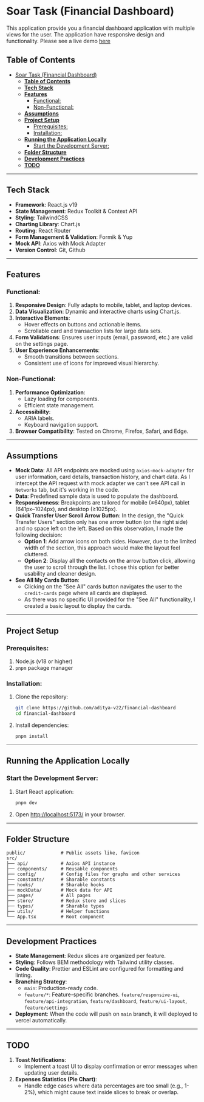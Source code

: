 # Soar Task (Financial Dashboard)

This application provide you a financial dashboard application with multiple views for the user. The application have responsive design and functionality. Please see a live demo [here](https://financial-dashboard-ten-roan.vercel.app/)


## **Table of Contents**
- [Soar Task (Financial Dashboard)](#soar-task-financial-dashboard)
  - [**Table of Contents**](#table-of-contents)
  - [**Tech Stack**](#tech-stack)
  - [**Features**](#features)
    - [Functional:](#functional)
    - [Non-Functional:](#non-functional)
  - [**Assumptions**](#assumptions)
  - [**Project Setup**](#project-setup)
    - [Prerequisites:](#prerequisites)
    - [Installation:](#installation)
  - [**Running the Application Locally**](#running-the-application-locally)
    - [Start the Development Server:](#start-the-development-server)
  - [**Folder Structure**](#folder-structure)
  - [**Development Practices**](#development-practices)
  - [**TODO**](#todo)

---

## **Tech Stack**
- **Framework**: React.js v19
- **State Management**: Redux Toolkit & Context API
- **Styling**: TailwindCSS
- **Charting Library**: Chart.js
- **Routing**: React Router
- **Form Management & Validation**: Formik & Yup
- **Mock API**: Axios with Mock Adapter
- **Version Control**: Git, Github

---

## **Features**
### Functional:
1. **Responsive Design**: Fully adapts to mobile, tablet, and laptop devices.
2. **Data Visualization**: Dynamic and interactive charts using Chart.js.
3. **Interactive Elements**:
   - Hover effects on buttons and actionable items.
   - Scrollable card and transaction lists for large data sets.
4. **Form Validations**: Ensures user inputs (email, password, etc.) are valid on the settings page.
5. **User Experience Enhancements**:
   - Smooth transitions between sections.
   - Consistent use of icons for improved visual hierarchy.

### Non-Functional:
1. **Performance Optimization**:
   - Lazy loading for components.
   - Efficient state management.
2. **Accessibility**:
   - ARIA labels.
   - Keyboard navigation support.
3. **Browser Compatibility**: Tested on Chrome, Firefox, Safari, and Edge.

---

## **Assumptions**
- **Mock Data**: All API endpoints are mocked using `axios-mock-adapter` for user information, card details, transaction history, and chart data. As I intercept the API request with mock adapter we can't see API call in `Networks` tab, but it's working in the code.
- **Data**: Predefined sample data is used to populate the dashboard.
- **Responsiveness**: Breakpoints are tailored for mobile (≤640px), tablet (641px–1024px), and desktop (≥1025px).
- **Quick Transfer User Scroll Arrow Button**: In the design, the "Quick Transfer Users" section only has one arrow button (on the right side) and no space left on the left. Based on this observation, I made the following decision:
     - **Option 1**: Add arrow icons on both sides. However, due to the limited width of the section, this approach would make the layout feel cluttered.  
     - **Option 2**: Display all the contacts on the arrow button click, allowing the user to scroll through the list. I chose this option for better usability and cleaner design.
- **See All My Cards Button**:  
   - Clicking on the "See All" cards button navigates the user to the `credit-cards` page where all cards are displayed.  
   - As there was no specific UI provided for the "See All" functionality, I created a basic layout to display the cards.    

---

## **Project Setup**
### Prerequisites:
1. Node.js (v18 or higher)
2. `pnpm` package manager

### Installation:
1. Clone the repository:

   ```bash
   git clone https://github.com/aditya-v22/financial-dashboard
   cd financial-dashboard
   ```
2. Install dependencies:

   ```bash
   pnpm install
   ```

---

## **Running the Application Locally**
### Start the Development Server:

1. Start React application:

   ```bash
   pnpm dev
   ```
2. Open [http://localhost:5173/](http://localhost:5173/) in your browser.

---

## **Folder Structure**
```
public/             # Public assets like, favicon
src/
├── api/            # Axios API instance
├── components/     # Reusable components
├── config/         # Config files for graphs and other services
├── constants/      # Sharable constants
├── hooks/          # Sharable hooks
├── mockData/       # Mock data for API
├── pages/          # All pages
├── store/          # Redux store and slices
├── types/          # Sharable types
├── utils/          # Helper functions
└── App.tsx         # Root component
```

---

## **Development Practices**
- **State Management**: Redux slices are organized per feature.
- **Styling**: Follows BEM methodology with Tailwind utility classes.
- **Code Quality**: Prettier and ESLint are configured for formatting and linting.
- **Branching Strategy**: 
   - `main`: Production-ready code.
   - `feature/*`: Feature-specific branches. `feature/responsive-ui`, `feature/api-integration`, `feature/dashboard`, `feature/ui-layout`, `feature/settings`
- **Deployment**: When the code will push on `main` branch, it will deployed to vercel automatically.

---

## **TODO**
1. **Toast Notifications**:  
   - Implement a toast UI to display confirmation or error messages when updating user details.  
2. **Expenses Statistics (Pie Chart)**:  
   - Handle edge cases where data percentages are too small (e.g., 1-2%), which might cause text inside slices to break or overlap.  
